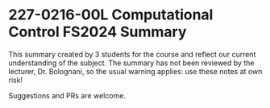 # 227-0216-00L Computational Control FS2024 Summary

This summary created by 3 students for the course and reflect our current understanding of the subject. The summary has not been reviewed by the lecturer, Dr. Bolognani, so the usual warning applies: use these notes at own risk!

Suggestions and PRs are welcome.
